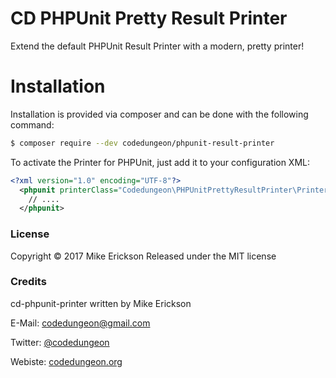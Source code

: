 # CD PHPUnit Pretty Result Printer

Extend the default PHPUnit Result Printer with a modern, pretty printer!

# Installation

Installation is provided via composer and can be done with the following command:

```bash
$ composer require --dev codedungeon/phpunit-result-printer
```

To activate the Printer for PHPUnit, just add it to your configuration XML:

```xml
<?xml version="1.0" encoding="UTF-8"?>
  <phpunit printerClass="Codedungeon\PHPUnitPrettyResultPrinter\Printer">
    // ....
  </phpunit>
```

### License

Copyright &copy; 2017 Mike Erickson
Released under the MIT license


### Credits

cd-phpunit-printer written by Mike Erickson

E-Mail: [codedungeon@gmail.com](mailto:codedungeon@gmail.com)

Twitter: [@codedungeon](http://twitter.com/codedungeon)

Webiste: [codedungeon.org](http://codedungeon.org)

[sample]: https://github.com/mikeerickson/phpunit-pretty-result-printer/raw/master/sample.png "Sample"